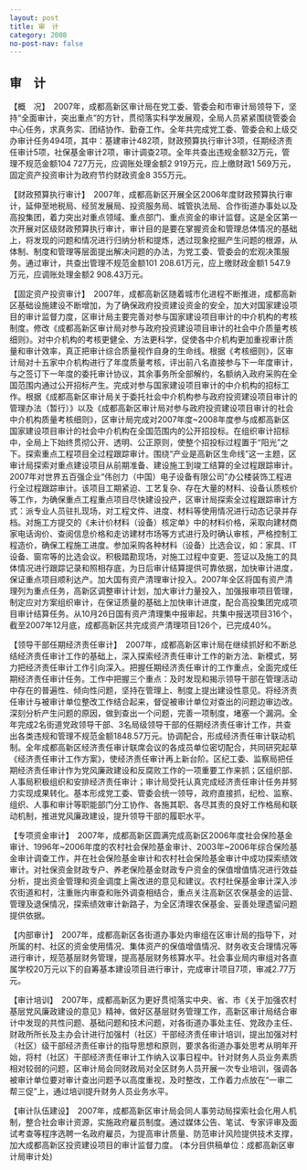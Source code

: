 ```yaml
---
layout: post
title: 审　计
category: 2008
no-post-nav: false
---
```


##  审　计

【概　况】　2007年，成都高新区审计局在党工委、管委会和市审计局领导下，坚持“全面审计，突出重点”的方针，贯彻落实科学发展观，全局人员紧紧围绕管委会中心任务，求真务实、团结协作、勤奋工作。全年共完成党工委、管委会和上级交办审计任务494项，其中：基建审计482项，财政预算执行审计3项，任期经济责任审计5项，社保基金审计2项，审计调查2项。全年共查出违规金额32万元，管理不规范金额104 727万元，应调账处理金额2 919万元，应上缴财政1 569万元，固定资产投资审计为政府节约财政资金8 355万元。

【财政预算执行审计】　2007年，成都高新区开展全区2006年度财政预算执行审计，延伸至地税局、经贸发展局、投资服务局、城管执法局、合作街道办事处以及高投集团，着力突出对重点领域、重点部门、重点资金的审计监督。这是全区第一次开展对区级财政预算执行审计，审计目的是要在掌握资金和管理总体情况的基础上，将发现的问题和情况进行归纳分析和提炼，透过现象挖掘产生问题的根源，从体制、制度和管理等层面提出解决问题的办法，为党工委、管委会的宏观决策服务。通过审计，共查出管理不规范金额101 208.61万元，应上缴财政金额1 547.9万元，应调账处理金额2 908.43万元。
 
【固定资产投资审计】　2007年，成都高新区随着城市化进程不断推进，成都高新区基础设施建设不断增加，为了确保政府投资建设资金的安全，加大对国家建设项目的审计监督力度，区审计局主要完善对参与国家建设项目审计的中介机构的考核制度。修改《成都高新区审计局对参与政府投资建设项目审计的社会中介质量考核细则》。对中介机构的考核更健全、方法更科学，促使各中介机构更加重视审计质量和审计效率，真正把审计综合质量视作自身的生命线。根据《考核细则》，区审计局对十五家中介机构进行了年度质量考核，评出前八名直接参与下一年度审计，与之签订下一年度的委托审计协议，其余事务所全部解约，名额纳入政府采购在全国范围内通过公开招标产生。完成对参与国家建设项目审计的中介机构的招标工作。根据《成都高新区审计局关于委托社会中介机构参与政府投资建设项目审计的管理办法（暂行）》以及《成都高新区审计局对参与政府投资建设项目审计的社会中介机构质量考核细则》，区审计局完成对2007年度~2008年度参与成都高新区国家建设项目审计的社会中介机构在全国范围内的公开招投标。在组织审计招标中，全局上下始终贯彻公开、透明、公正原则，使整个招投标过程置于“阳光”之下。探索重点工程项目全过程跟踪审计。围绕“产业是高新区生命线”这一主题，区审计局探索对重点建设项目从前期准备、建设施工到竣工结算的全过程跟踪审计。2007年对世界五百强企业“伟创力（中国）电子设备有限公司”办公楼装饰工程进行全过程跟踪审计。该项目工期紧迫、工艺复杂、存在大量的材料、设备认质核价等工作，为确保重点工程重点项目尽快建设投产，区审计局探索全过程跟踪审计方式：派专业人员驻扎现场，对工程文件、进度、材料等使用情况进行动态记录并存档。对施工方提交的《未计价材料（设备）核定单》中的材料价格，采取向建材商家电话询价、查阅信息价格和走访建材市场等方式进行及时确认审核，严格控制工程造价，确保工程施工进度。参加采购各种材料（设备）比选会议，如：家具、IT设备、窗帘等的比选会议。积极踏勘现场，对施工过程中变更、签证以及施工的具体情况进行跟踪记录和照相存底，为日后审计结算提供可靠依据，加快审计进度，保证重点项目顺利达产。加大国有资产清理审计投入。2007年全区将国有资产清理列为重点任务，高新区调整审计计划，加大审计力量投入，加强报审项目管理，制定应对方案组织审计，在保证质量的基础上加快审计进度，配合高投集团完成项目审计结算任务。从10月26日国有资产清理集中报审起，共集中报送项目316个，截至2007年12月底，成都高新区共完成资产清理项目126个，已完成40%。
 
【领导干部任期经济责任审计】　2007年，成都高新区审计局在继续抓好和不断总结经济责任审计工作的基础上，深入探索经济责任审计工作的新方法、新模式，努力把经济责任审计工作引向深入。把握任期经济责任审计的工作重点，全面完成任期经济责任审计任务。工作中把握三个重点：及时发现和揭示领导干部在管理活动中存在的普遍性、倾向性问题，坚持在管理上、制度上提出建设性意见。将经济责任审计与被审计单位整改工作结合起来，督促被审计单位对查出的问题边审边改。深刻分析产生问题的原因，做到查出一个问题，完善一项制度，堵塞一个漏洞。全年完成2名街道党政领导干部、3名局级领导干部的任期经济责任审计工作，共查出各类违规和管理不规范金额1848.57万元。协调配合，形成经济责任审计联动机制。全年成都高新区经济责任审计联席会议的各成员单位密切配合，共同研究起草《经济责任审计工作方案》，使经济责任审计再上新台阶。区纪工委、监察局把任期经济责任审计作为党风廉政建设和反腐败工作的一项重要工作来抓；区组织部、人事局积极组织和安排经济责任审计；审计局受托认真完成经济责任审计任务并努力实现成果转化。基本形成党工委、管委会统一领导，政府直接抓，纪检、监察、组织、人事和审计等职能部门分工协作、各施其职、各尽其责的良好工作格局和联动机制，推进党风廉政建设，提升领导干部的履职水平。
 
【专项资金审计】　2007年，成都高新区圆满完成高新区2006年度社会保险基金审计、1996年~2006年度的农村社会保险基金审计、2003年~2006年综合保险基金审计调查工作，并在社会保险基金审计和农村社会保险基金审计中成功探索绩效审计。对社保资金财政专户、养老保险基金财政专户资金的保值增值情况进行效益分析，提出资金管理和资金调度上需改进的意见和建议。农村社保基金审计深入涉农街道和村，注重账内审查和账外调查相结合，重点关注高新区农保基金的运营、管理及退保情况，探索绩效审计新路子，为全区清理农保基金、妥善处理遗留问题提供依据。
 
【内部审计】　2007年，成都高新区各街道办事处内审组在区审计局的指导下，对所属的村、社区的资金使用情况、集体资产的保值增值情况、财务收支合理情况等进行审计，规范基层财务管理，提高基层财务核算水平。社会事业局内审组对各直属学校20万元以下的自筹基本建设项目进行审计，完成审计项目7项，审减2.77万元。
 
【审计培训】　2007年，成都高新区为更好贯彻落实中央、省、市《关于加强农村基层党风廉政建设的意见》精神，做好区基层财务管理工作，高新区审计局结合审计中发现的共性问题、基础问题和技术问题，对各街道办事处主任、党政办主任、财政所所长及主办会计进行加强村（社区）干部经济责任审计培训，提出加强对村（社区）级干部经济责任审计的指导思想和原则，要求各街道办事处思考从明年开始，将村（社区）干部经济责任审计工作纳入议事日程中。针对财务人员业务素质相对较弱的问题，区审计局会同财政局对全区财务人员开展一次专业培训，强调各被审计单位要对审计查出问题予以高度重视，及时整改，工作着力点放在“一审二帮三促”上，通过培训提升财务人员业务水平。
 
【审计队伍建设】　2007年，成都高新区审计局会同人事劳动局探索社会化用人机制，整合社会审计资源，实施政府雇员制度。通过媒体公告、笔试、专家评审及面试考查等程序选聘一名政府雇员，为提高审计质量、防范审计风险提供技术支撑，加大成都高新区投资建设项目的审计监督力度。
(本分目供稿单位：成都高新区审计局审计处)
 